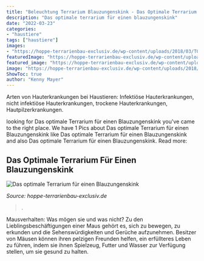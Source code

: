 ```yaml
---
title: "Beleuchtung Terrarium Blauzungenskink - Das Optimale Terrarium Für Einen Blauzungenskink"
description: "Das optimale terrarium für einen blauzungenskink"
date: "2022-03-23"
categories:
- "haustiere"
tags: ["haustiere"]
images:
- "https://hoppe-terrarienbau-exclusiv.de/wp-content/uploads/2018/03/T07-oU-Totale-im-Zimmer.jpg"
featuredImage: "https://hoppe-terrarienbau-exclusiv.de/wp-content/uploads/2018/03/T07-oU-Totale-im-Zimmer.jpg"
featured_image: "https://hoppe-terrarienbau-exclusiv.de/wp-content/uploads/2018/03/T07-oU-Totale-im-Zimmer.jpg"
image: "https://hoppe-terrarienbau-exclusiv.de/wp-content/uploads/2018/03/T07-oU-Totale-im-Zimmer.jpg"
ShowToc: true
author: "Kenny Mayer"
---
```



Arten von Hauterkrankungen bei Haustieren: Infektiöse Hauterkrankungen, nicht infektiöse Hauterkrankungen, trockene Hauterkrankungen, Hautpilzerkrankungen.

	

		
looking for Das optimale Terrarium für einen Blauzungenskink you've came to the right place. We have 1 Pics about Das optimale Terrarium für einen Blauzungenskink like Das optimale Terrarium für einen Blauzungenskink and also Das optimale Terrarium für einen Blauzungenskink. Read more:
		
    
## Das Optimale Terrarium Für Einen Blauzungenskink

<img loading=lazy src="https://hoppe-terrarienbau-exclusiv.de/wp-content/uploads/2018/03/T07-oU-Totale-im-Zimmer.jpg" onerror="this.onerror=null;this.src='https://tse3.mm.bing.net/th?id=OIP.V-3wLZqOksBFQmHVIeb1mQHaE6&amp;pid=15.1';" alt="Das optimale Terrarium für einen Blauzungenskink">

_Source: hoppe-terrarienbau-exclusiv.de_

>. 

	

Mausverhalten: Was mögen sie und was nicht?
Zu den Lieblingsbeschäftigungen einer Maus gehört es, sich zu bewegen, zu erkunden und die Sehenswürdigkeiten und Gerüche aufzunehmen. Besitzer von Mäusen können ihren pelzigen Freunden helfen, ein erfüllteres Leben zu führen, indem sie ihnen Spielzeug, Futter und Wasser zur Verfügung stellen, um sie gesund zu halten.

